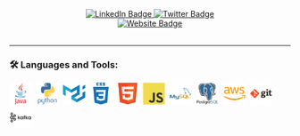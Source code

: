 
<div id="header" align="center">
  <div id="badges">
    <a href="https://www.linkedin.com/in/candegut/">
      <img src="https://img.shields.io/badge/LinkedIn-blue?style=for-the-badge&logo=linkedin&logoColor=white" alt="LinkedIn Badge"/>
    </a>
    <a href="https://twitter.com/Cande_Gut">
      <img src="https://img.shields.io/badge/Twitter-blue?style=for-the-badge&logo=twitter&logoColor=white" alt="Twitter Badge"/>
    </a>
  </div>
  <div id="website">
    <a href="https://www.cande.me">
      <img src="https://img.shields.io/website?url=https%3A%2F%2Fcande.me" alt="Website Badge"/>
    </a>
  </div>
  <img src="https://komarev.com/ghpvc/?username=cande1gut&style=flat-square&color=blue" alt=""/>
</div>

---

### :hammer_and_wrench: Languages and Tools:

<div>
  <img src="https://github.com/devicons/devicon/blob/master/icons/java/java-original-wordmark.svg" title="Java" alt="Java" width="40" height="40"/>&nbsp;
  <img src="https://github.com/devicons/devicon/blob/master/icons/python/python-original-wordmark.svg" title="Python" alt="Python" width="40" height="40"/>&nbsp;
  <img src="https://github.com/devicons/devicon/blob/master/icons/materialui/materialui-original.svg" title="Material UI" alt="Material UI" width="40" height="40"/>&nbsp;
  <img src="https://github.com/devicons/devicon/blob/master/icons/css3/css3-plain-wordmark.svg"  title="CSS3" alt="CSS" width="40" height="40"/>&nbsp;
  <img src="https://github.com/devicons/devicon/blob/master/icons/html5/html5-original.svg" title="HTML5" alt="HTML" width="40" height="40"/>&nbsp;
  <img src="https://github.com/devicons/devicon/blob/master/icons/javascript/javascript-original.svg" title="JavaScript" alt="JavaScript" width="40" height="40"/>&nbsp;
  <img src="https://github.com/devicons/devicon/blob/master/icons/mysql/mysql-original-wordmark.svg" title="MySQL"  alt="MySQL" width="40" height="40"/>&nbsp;
   <img src="https://github.com/devicons/devicon/blob/master/icons/postgresql/postgresql-original-wordmark.svg" title="PostgreSQL"  alt="PostgreSQL" width="40" height="40"/>&nbsp;
  <img src="https://github.com/devicons/devicon/blob/master/icons/amazonwebservices/amazonwebservices-plain-wordmark.svg" title="AWS" alt="AWS" width="40" height="40"/>&nbsp;
  <img src="https://github.com/devicons/devicon/blob/master/icons/git/git-original-wordmark.svg" title="Git" **alt="Git" width="40" height="40"/>&nbsp;
   <img src="https://github.com/devicons/devicon/blob/master/icons/apachekafka/apachekafka-original-wordmark.svg" title="Kafka" **alt="Kafka" width="40" height="40"/>&nbsp;
</div>
